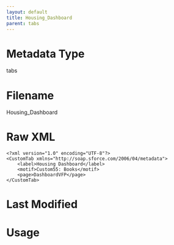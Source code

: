 ```yaml
---
layout: default
title: Housing_Dashboard
parent: tabs
---
```

# Metadata Type
tabs


# Filename 
Housing_Dashboard


# Raw XML
```
<?xml version="1.0" encoding="UTF-8"?>
<CustomTab xmlns="http://soap.sforce.com/2006/04/metadata">
    <label>Housing Dashboard</label>
    <motif>Custom55: Books</motif>
    <page>DashboardVFP</page>
</CustomTab>
```


# Last Modified


# Usage
